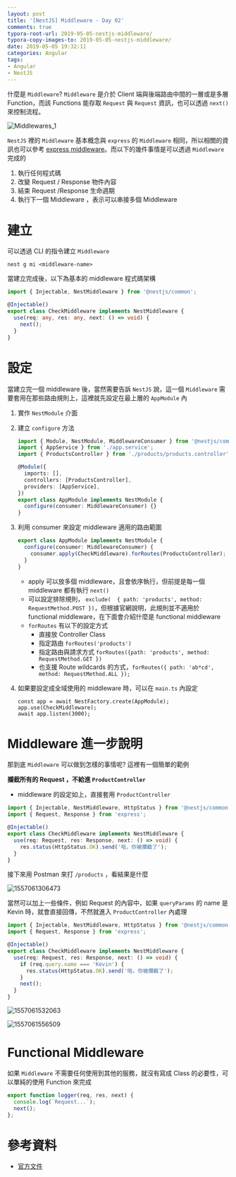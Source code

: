 ```yaml
---
layout: post
title: '[NestJS] Middleware - Day 02'
comments: true
typora-root-url: 2019-05-05-nestjs-middleware/
typora-copy-images-to: 2019-05-05-nestjs-middleware/
date: 2019-05-05 19:32:11
categories: Angular
tags:
- Angular
- NestJS
---
```


什麼是 `Middleware`? `Middleware` 是介於 Client 端與後端路由中間的一層或是多層 Function，而該 Functions 能存取 `Request` 與 `Request` 資訊，也可以透過 `next()` 來控制流程。

![Middlewares_1](Middlewares_1.png)

<!-- more -->

`NestJS` 裡的 `Middleware` 基本概念與 `express` 的 `Middleware` 相同，所以相關的資訊也可以參考 [express middleware](http://expressjs.com/en/guide/using-middleware.html)。而以下的幾件事情是可以透過 `Middleware` 完成的

1. 執行任何程式碼
2. 改變 Request / Response 物件內容
3. 結束 Request /Response 生命週期
4. 執行下一個 Middleware ，表示可以串接多個 Middleware

# 建立

可以透過 CLI 的指令建立 `Middleware`

```
nest g mi <middleware-name>
```

當建立完成後，以下為基本的 middleware 程式碼架構

```typescript
import { Injectable, NestMiddleware } from '@nestjs/common';

@Injectable()
export class CheckMiddleware implements NestMiddleware {
  use(req: any, res: any, next: () => void) {
    next();
  }
}

```

# 設定

當建立完一個 middleware 後，當然需要告訴 `NestJS` 說，這一個 `Middleware` 需要套用在那些路由規則上，這裡就先設定在最上層的 `AppModule` 內

1. 實作 `NestModule` 介面
2. 建立 `configure` 方法

   ```typescript
   import { Module, NestModule, MiddlewareConsumer } from '@nestjs/common';
   import { AppService } from './app.service';
   import { ProductsController } from './products/products.controller';
   
   @Module({
     imports: [],
     controllers: [ProductsController],
     providers: [AppService],
   })
   export class AppModule implements NestModule {
     configure(consumer: MiddlewareConsumer) {}
   }   
   ```


3. 利用 consumer 來設定 middleware 適用的路由範圍

   ```typescript
   export class AppModule implements NestModule {
     configure(consumer: MiddlewareConsumer) {
       consumer.apply(CheckMiddleware).forRoutes(ProductsController);
     }
   }
	```

   * apply 可以放多個 middleware，且會依序執行，但前提是每一個 middleware 都有執行 `next()`
   * 可以設定排除規則， `exclude(  { path: 'products', method: RequestMethod.POST })`，但根據官網說明，此規則並不適用於 functional middleware，在下面會介紹什麼是 functional middleware
   * `forRoutes` 有以下的設定方式
     * 直接放 Controller Class
     * 指定路由 `forRoutes('products')`
     * 指定路由與請求方式 `forRoutes({path: 'products', method: RequestMethod.GET })`
     * 也支援 Route wildcards 的方式，`forRoutes({ path: 'ab*cd', method: RequestMethod.ALL });`
   
4. 如果要設定成全域使用的 middleware 時，可以在 `main.ts` 內設定

   ```typescirpt
   const app = await NestFactory.create(AppModule);
   app.use(CheckMiddleware);
   await app.listen(3000);
   ```



# Middleware 進一步說明

那到底 `Middleware` 可以做到怎樣的事情呢? 這裡有一個簡單的範例

**攔截所有的 Request ，不給進 `ProductController`**

* middleware 的設定如上，直接套用 `ProductController`

```typescript
import { Injectable, NestMiddleware, HttpStatus } from '@nestjs/common';
import { Request, Response } from 'express';

@Injectable()
export class CheckMiddleware implements NestMiddleware {
  use(req: Request, res: Response, next: () => void) {
    res.status(HttpStatus.OK).send('哈，你被攔截了');
  }
}
```

接下來用 Postman 來打 `/products` ，看結果是什麼

![1557061306473](1557061306473.png)

當然可以加上一些條件，例如 Request 的內容中，如果 `queryParams` 的 name 是 Kevin 時，就會直接回傳，不然就進入 `ProductController` 內處理

```typescript
import { Injectable, NestMiddleware, HttpStatus } from '@nestjs/common';
import { Request, Response } from 'express';

@Injectable()
export class CheckMiddleware implements NestMiddleware {
  use(req: Request, res: Response, next: () => void) {
    if (req.query.name === 'Kevin') {
      res.status(HttpStatus.OK).send('哈，你被攔截了');
    }
    next();
  }
}
```

![1557061532063](1557061532063.png)

![1557061556509](1557061556509.png)





# Functional Middleware

如果 `Middleware` 不需要任何使用到其他的服務，就沒有寫成 Class 的必要性，可以單純的使用 Function 來完成

```typescript
export function logger(req, res, next) {
  console.log(`Request...`);
  next();
};
```



# 參考資料

* [官方文件](https://docs.nestjs.com/middleware)





